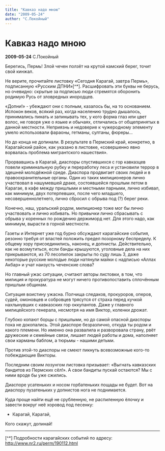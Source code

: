 ```yaml
---
title: "Кавказ надо мною"
date: "2009-05-24"
author: "С.Покойный"
---
```


# Кавказ надо мною

**2009-05-24** С.Покойный

Берегись, Пермь! Злой чечен ползёт на крутой камский берег, точит свой кинжал.

Не верите, прочитайте листовку «Сегодня Карагай, завтра Пермь», подписанную «Русским ДПНИ»[^*]. Расшифровать эти буквы не берусь, но очевидно: скрытые за подписью люди стремятся оборонить родимую Русь от зловредных инородцев.

«Допни!» - убеждают они с полным, казалось бы, на то основанием. Испокон веков, всякий раз, когда населению трудно дышалось, принимались пинать и запинывать тех, у кого форма глаз или цвет волос, не говоря уже о языке и обычаях, отличались от общепринятых в данной местности. Неприязнь и недоверие к чужеродному элементу умело использовали фараоны, гетманы, султаны, фюреры...

Но до конца не допинали. В результате в Пермский край, конкретно, в Карагайский район, как указано в листовке, «совершенно явно ворвалась проблема мигрантского нашествия».

Прорвавшись в Карагай, диаспоры спустившихся с гор кавказцев повели криминальную рубку и переработку леса и установили террор в здешней молодёжной среде. Диаспора продвигает своих людей и в правоохранительные органы. Один из таких милиционеров лично участвовал в нашумевшей драке, состоявшейся прошлым летом в Карагае, в кафе между пришлыми и местными парными, лично избивал, как минимум, двух потерпевших, после чего младшего, несовершеннолетнего, лично сбросил с обрыва под (?) берег реки.

Конечно, наш, уральский родом, милиционер тоже мог бы лично участвовать и лично избивать. Но привычки лично сбрасывать с обрыва у коренных по рождению держиморд нет. Для этого надо, как минимум, вырасти в горной местности.

Газеты и Интернет уже год бурно обсуждают карагайские события, резонно требуя от властей положить предел позорному беспределу. К общему хору присоединились, наконец, и допнисты. Действительно, как не возмутиться, если банды крышуются, уголовные дела на них прикрываются, из 70 лесопилок закрыты по суду лишь 3, даже некоторые русские молодые люди натянули майки с надписью «Аллах Акбар» и учат наизусть чеченские слова?

Но главный ужас ситуации, считают авторы листовки, в том, что милиция и прокуратура не могут ничего противопоставить сплочённым пришлым общинам.

Ситуация воистину ужасна. Полчища следаков, прокуроров, оперов, судей, омоновцев и собровцев трясутся от страха перед кучкой нахлынувших с кавказских гор оккупантов. Даже у главного милицейского генерала, несмотря на имя Виктор, коленки  дрожат.

Глубоко копают борцы с пришлыми, но до самой опасной диаспоры пока не докопались. Этой диаспоре безразлично, откуда ты родом и какого племени. Но именно она развалила и разворовала страну, рвёт дружеские и семейные связи, лишает людей работы и дома, наполняет свои карманы баблом, а тюрьмы - нашими детьми.

Против этой-то диаспоры не смеют пикнуть всевозможные кого-то побеждающие Викторы.

Последним своим лозунгом листовка призывает: «Выгнать кавказских бандитов из Пермских сёл!». А свои бандиты пускай остаются? Мы с ними вроде бы уже сжились.

Диаспоре усатеньких и носом горбатеньких пощады не будет. Вот на диаспору пузатеньких у допнистов нога не поднимается.

Куда проще найти ещё не срубленную, не распиленную ёлочку и завести вокруг неё хоровод под песенку:

- Карагай, Карагай,

Кого скажут, допинай!

_________

[^*] Подробности карагайских событий по адресу: http://www.nr2.ru/perm/190112.html
